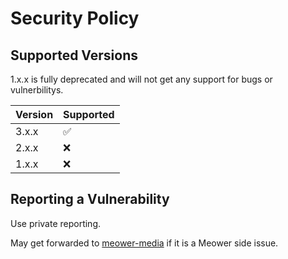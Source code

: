 # Security Policy

## Supported Versions

1.x.x is fully deprecated and will not get any support for bugs or vulnerbilitys. 

| Version | Supported          |
| ------- | ------------------ |
| 3.x.x   | :white_check_mark: |
| 2.x.x   | :x:                |
| 1.x.x   | :x:                |



## Reporting a Vulnerability

Use private reporting. 

May get forwarded to [meower-media](https://github.com/meower-media-co/) if it is a Meower side issue.


